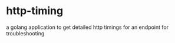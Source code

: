 # http-timing
a golang application to get detailed http timings for an endpoint for troubleshooting
